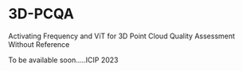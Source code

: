 # 3D-PCQA
Activating Frequency and ViT for 3D Point Cloud Quality Assessment Without Reference


To be available soon.....ICIP 2023
